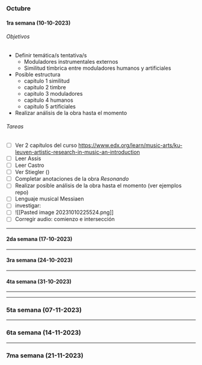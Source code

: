 ### Octubre
#### 1ra semana (10-10-2023)

###### Objetivos
- Definir temática/s tentativa/s
	- Moduladores instrumentales externos
	- Similitud tímbrica entre moduladores humanos y artificiales
- Posible estructura
	- capitulo 1 similitud
	- capitulo 2 timbre
	- capitulo 3 moduladores
	- capitulo 4 humanos
	- capitulo 5 artificiales
- Realizar análisis de la obra hasta el momento
###### Tareas
- [ ] Ver 2 capítulos del curso https://www.edx.org/learn/music-arts/ku-leuven-artistic-research-in-music-an-introduction
- [ ] Leer Assis
- [ ] Leer Castro
- [ ] Ver Stiegler ()
- [ ] Completar anotaciones de la obra *Resonando*
- [ ] Realizar posible análisis de la obra hasta el momento (ver ejemplos repo)
- [ ] Lenguaje musical Messiaen
- [ ] investigar:
- [ ] ![[Pasted image 20231010225524.png]]
- [ ] Corregir audio: comienzo e intersección 

---
#### 2da semana (17-10-2023)
---
#### 3ra semana (24-10-2023)
---
#### 4ta semana (31-10-2023)
---
---
### 5ta semana (07-11-2023)
---
### 6ta semana (14-11-2023)
---
### 7ma semana (21-11-2023)